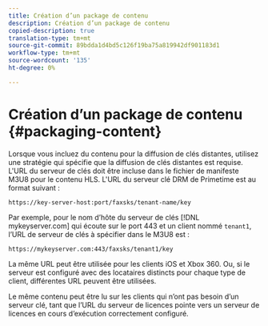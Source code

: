 ```yaml
---
title: Création d’un package de contenu
description: Création d’un package de contenu
copied-description: true
translation-type: tm+mt
source-git-commit: 89bdda1d4bd5c126f19ba75a819942df901183d1
workflow-type: tm+mt
source-wordcount: '135'
ht-degree: 0%

---
```



# Création d’un package de contenu {#packaging-content}

Lorsque vous incluez du contenu pour la diffusion de clés distantes, utilisez une stratégie qui spécifie que la diffusion de clés distantes est requise. L&#39;URL du serveur de clés doit être incluse dans le fichier de manifeste M3U8 pour le contenu HLS. L&#39;URL du serveur clé DRM de Primetime est au format suivant :

```
https://key-server-host:port/faxsks/tenant-name/key
```

Par exemple, pour le nom d’hôte du serveur de clés [!DNL mykeyserver.com] qui écoute sur le port 443 et un client nommé `tenant1`, l’URL de serveur de clés à spécifier dans le M3U8 est :

```
https://mykeyserver.com:443/faxsks/tenant1/key
```

La même URL peut être utilisée pour les clients iOS et Xbox 360. Ou, si le serveur est configuré avec des locataires distincts pour chaque type de client, différentes URL peuvent être utilisées.

Le même contenu peut être lu sur les clients qui n’ont pas besoin d’un serveur clé, tant que l’URL du serveur de licences pointe vers un serveur de licences en cours d’exécution correctement configuré.
